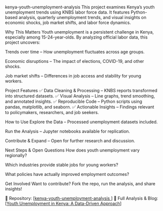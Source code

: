 kenya-youth-unemployment-analysis
This project examines Kenya’s youth unemployment trends using KNBS labor force data. It features Python-based analysis, quarterly unemployment trends, and visual insights on economic shocks, job market shifts, and labor force dynamics.

Why This Matters
Youth unemployment is a persistent challenge in Kenya, especially among 15-24-year-olds. By analyzing official labor data, this project uncovers:

Trends over time – How unemployment fluctuates across age groups.

Economic disruptions – The impact of elections, COVID-19, and other shocks.

Job market shifts – Differences in job access and stability for young workers.

Project Features
✅ Data Cleaning & Processing – KNBS reports transformed into structured datasets.
✅ Visual Analysis – Line graphs, trend smoothing, and annotated insights.
✅ Reproducible Code – Python scripts using pandas, matplotlib, and seaborn.
✅ Actionable Insights – Findings relevant to policymakers, researchers, and job seekers.

How to Use
Explore the Data – Processed unemployment datasets included.

Run the Analysis – Jupyter notebooks available for replication.

Contribute & Expand – Open for further research and discussion.

Next Steps & Open Questions
How does youth unemployment vary regionally?

Which industries provide stable jobs for young workers?

What policies have actually improved employment outcomes?

Get Involved
Want to contribute? Fork the repo, run the analysis, and share insights!

📂 Repository: [[kenya-youth-unemployment-analysis
](https://github.com/JPMwangi/kenya-youth-unemployment-analysis)]
📄 Full Analysis & Blog: [[Youth Unemployment in Kenya: A Data-Driven Approach](https://jpmwangimukuha.blogspot.com/2025/03/youth-unemployment-kenya-data-driven-approach.html)]
